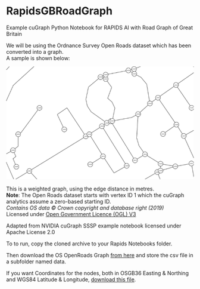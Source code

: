 # RapidsGBRoadGraph
Example cuGraph Python Notebook for RAPIDS AI with Road Graph of Great Britain

We will be using the Ordnance Survey Open Roads dataset which has been converted into a graph.  
A sample is shown below:

![Road_Graph](./img/road_graph.png)

This is a weighted graph, using the edge distance in metres.  
__Note__: The Open Roads dataset starts with vertex ID 1 which the cuGraph analytics assume a zero-based starting ID.  
*Contains OS data © Crown copyright and database right (2019)*  
Licensed under [Open Government Licence (OGL) V3](http://www.nationalarchives.gov.uk/doc/open-government-licence/version/3/)

Adapted from NVIDIA cuGraph SSSP example notebook licensed under Apache License 2.0

To to run, copy the cloned archive to your Rapids Notebooks folder.

Then download the OS OpenRoads Graph [from here](https://urli.uk/1THFGU) and store the csv file in a subfolder named data.

If you want Coordinates for the nodes, both in OSGB36 Easting & Northing and WGS84 Latitude & Longitude, [download this file](https://urli.uk/C5T6UU).
